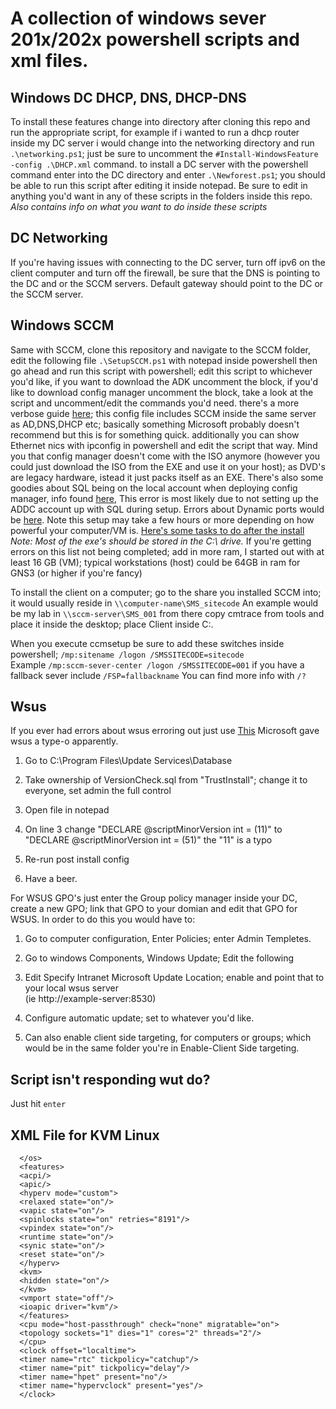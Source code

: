 # A collection of windows sever 201x/202x powershell scripts and xml files.

## Windows DC DHCP, DNS, DHCP-DNS

To install these features change into directory after cloning this repo and run the appropriate script, for example if i wanted to run a dhcp router inside my DC server i would change into the networking directory and run `.\networking.ps1`; just be sure to uncomment the 	`#Install-WindowsFeature -config .\DHCP.xml` command. to install a DC server with the powershell command enter into the DC directory and enter `.\Newforest.ps1`; you should be able to run this script after editing it inside notepad. Be sure to edit in anything you'd want in any of these scripts in the folders inside this repo. *Also contains info on what you want to do inside these scripts*

## DC Networking

If you're having issues with connecting to the DC server, turn off ipv6 on the client computer and turn off the firewall, be sure that the DNS is pointing to the DC and or the SCCM servers. Default gateway should point to the DC or the SCCM server.

## Windows SCCM

Same with SCCM, clone this repository and navigate to the SCCM folder, edit the following file `.\SetupSCCM.ps1` with notepad inside powershell then go ahead and run this script
with powershell; edit this script to whichever you'd like, if you want to download the ADK uncomment the block, if you'd like to download config manager uncomment the block, take a look at the script and uncomment/edit the commands you'd need. there's a more verbose guide [here](https://www.prajwaldesai.com/sccm-1902-install-guide-using-baseline-media/#Step-2-SCCM-1902-Prerequisites-Checklist); this config file includes SCCM inside the same server as AD,DNS,DHCP etc; basically something Microsoft probably doesn't recommend but this is for something quick. additionally you can show Ethernet nics with ipconfig in powershell and edit the script that way. Mind you that config manager doesn't come with the ISO anymore (however you could just download the ISO from the EXE and use it on your host); as DVD's are legacy hardware, istead it just packs itself as an EXE. There's also some goodies about SQL being on the local account when deploying config manager, info found [here](https://social.technet.microsoft.com/wiki/contents/articles/36617.sccm-2016-troubleshooting-resolve-sql-server-service-account-issue-during-setup.aspx), This error is most likely due to not setting up the ADDC account up with SQL during setup. Errors about Dynamic ports would be [here](http://www.systemadept.com/2018/02/23/resolve-sccm-site-require-sql-server-tcp-enabled-and-set-static-port/?i=1). Note this setup may take a few hours or more depending on how powerful your computer/VM is. [Here's some tasks to do after the install](https://docs.microsoft.com/en-us/mem/configmgr/core/servers/manage/install-in-console-updates#bkmk_after) </br>
*Note: Most of the exe's should be stored in the C:\ drive.*
If you're getting errors on this list not being completed; add in more ram, I started out with at least 16 GB (VM); typical workstations (host) could be 64GB in ram for GNS3 (or higher if you're fancy)

To install the client on a computer; go to the share you installed SCCM into; it would usually reside in `\\computer-name\SMS_sitecode`
An example would be my lab in `\\sccm-server\SMS_001` from there copy cmtrace from tools and place it inside the desktop; place Client inside C:\.

When you execute ccmsetup be sure to add these switches inside powershell; `/mp:sitename /logon /SMSSITECODE=sitecode`</br>
Example `/mp:sccm-sever-center /logon /SMSSITECODE=001` if you have a fallback sever include `/FSP=fallbackname` You can find more info with `/?`

## Wsus
If you ever had errors about wsus erroring out just use [This](https://docs.microsoft.com/en-us/answers/questions/754982/windows-server-2022-wsus-fatal-error-the-schema-ve.html) Microsoft gave wsus a type-o apparently.

1) Go to C:\Program Files\Update Services\Database

2) Take ownership of VersionCheck.sql from "TrustInstall"; change it to everyone, set admin the full control

3) Open file in notepad

4) On line 3 change "DECLARE @scriptMinorVersion int = (11)" to "DECLARE @scriptMinorVersion int = (51)"
the "11" is a typo

6) Re-run post install config

7) Have a beer.


For WSUS GPO's just enter the Group policy manager inside your DC, create a new GPO; link that GPO to your domian and edit that GPO for WSUS. In order to do this you would have to:
 
 1. Go to computer configuration, Enter Policies; enter Admin Templetes.
 
 2. Go to windows Components, Windows Update; Edit the following
 
 3. Edit Specify Intranet Microsoft Update Location; enable and point that to your local wsus server </br>
 (ie http://example-server:8530)
 
 4. Configure automatic update; set to whatever you'd like.
 
 5. Can also enable client side targeting, for computers or groups; which would be in the same folder you're in Enable-Client Side targeting.

## Script isn't responding wut do?

Just hit `enter`

## XML File for KVM Linux


      </os>
      <features>
      <acpi/>
      <apic/>
      <hyperv mode="custom">
      <relaxed state="on"/>
      <vapic state="on"/>
      <spinlocks state="on" retries="8191"/>
      <vpindex state="on"/>
      <runtime state="on"/>
      <synic state="on"/>
      <reset state="on"/>
      </hyperv>
      <kvm>
      <hidden state="on"/>
      </kvm>
      <vmport state="off"/>
      <ioapic driver="kvm"/>
      </features>
      <cpu mode="host-passthrough" check="none" migratable="on">
      <topology sockets="1" dies="1" cores="2" threads="2"/>
      </cpu>
      <clock offset="localtime">
      <timer name="rtc" tickpolicy="catchup"/>
      <timer name="pit" tickpolicy="delay"/>
      <timer name="hpet" present="no"/>
      <timer name="hypervclock" present="yes"/>
      </clock>

